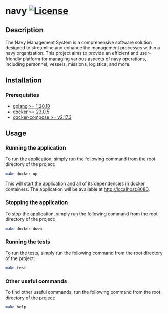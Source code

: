 # navy [![License](https://img.shields.io/badge/License-Apache_2.0-blue.svg)](https://opensource.org/licenses/Apache-2.0) 

## Description

The Navy Management System is a comprehensive software solution designed to streamline and enhance the management 
processes within a navy organization. This project aims to provide an efficient and user-friendly platform for managing 
various aspects of navy operations, including personnel, vessels, missions, logistics, and more.

## Installation

### Prerequisites

- [golang >= 1.20.10](https://golang.org/doc/install)
- [docker >= 23.0.5](https://docs.docker.com/get-docker/)
- [docker-compose >= v2.17.3](https://docs.docker.com/compose/install/)

## Usage

### Running the application

To run the application, simply run the following command from the root directory of the project:

```bash
make docker-up
```

This will start the application and all of its dependencies in docker containers. The application will be available at 
[http://localhost:8080](http://localhost:8080).

### Stopping the application

To stop the application, simply run the following command from the root directory of the project:

```bash
make docker-down
```

### Running the tests

To run the tests, simply run the following command from the root directory of the project:

```bash
make test
```

### Other useful commands

To find other useful commands, run the following command from the root directory of the project:

```bash
make help
```
